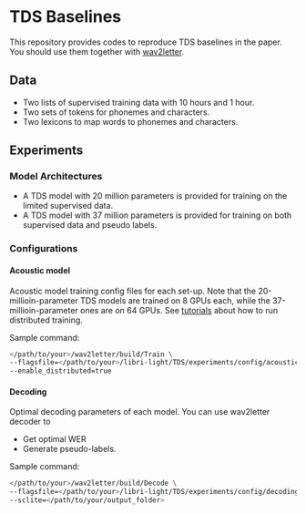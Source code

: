 # TDS Baselines

This repository provides codes to reproduce TDS baselines in the paper. You should use them together with [wav2letter](https://github.com/facebookresearch/wav2letter).

## Data
- Two lists of supervised training data with 10 hours and 1 hour.
- Two sets of tokens for phonemes and characters.
- Two lexicons to map words to phonemes and characters.

## Experiments
### Model Architectures
- A TDS model with 20 million parameters is provided for training on the limited supervised data.
- A TDS model with 37 million parameters is provided for training on both supervised data and pseudo labels.

### Configurations
#### Acoustic model
Acoustic model training config files for each set-up. Note that the 20-millioin-parameter TDS models are trained on 8 GPUs each, while the 37-millioin-parameter ones are on 64 GPUs. See [tutorials](https://github.com/facebookresearch/wav2letter/blob/master/docs/train.md#distributed) about how to run distributed training. 

Sample command:
```sh
</path/to/your>/wav2letter/build/Train \
--flagsfile=</path/to/your>/libri-light/TDS/experiments/config/acoustic_model/10h+pseudo-label_letter_37M_TDS.cfg \
--enable_distributed=true
```

#### Decoding
Optimal decoding parameters of each model. You can use wav2letter decoder to 
- Get optimal WER
- Generate pseudo-labels. 

Sample command:
```sh
</path/to/your>/wav2letter/build/Decode \
--flagsfile=</path/to/your>/libri-light/TDS/experiments/config/decoding/10h+pseudo-label_letter_37M_TDS.cfg \
--sclite=</path/to/your/output_folder>
```
